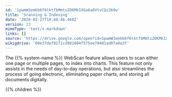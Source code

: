 ```yaml
---
id: '1pwmW3emkb6f6tktfbMmtsZOKMk1XGa6a8VtvCQz269w'
title: 'Scanning & Indexing'
date: '2020-02-27T19:40:46.468Z'
version: 23
mimeType: 'text/x-markdown'
links: []
source: 'https://drive.google.com/open?id=1pwmW3emkb6f6tktfbMmtsZOKMk1XGa6a8VtvCQz269w'
wikigdrive: '09e37def9271cd982804f575ee70401ad07a0a3f'
---
```

The {{% system-name %}} WebScan feature allows users to scan either one page or multiple pages, to index into charts. This feature not only assists in the needs of day-to-day operations, but also streamlines the process of going electronic, eliminating paper charts, and storing all documents digitally.

{{% children %}}
